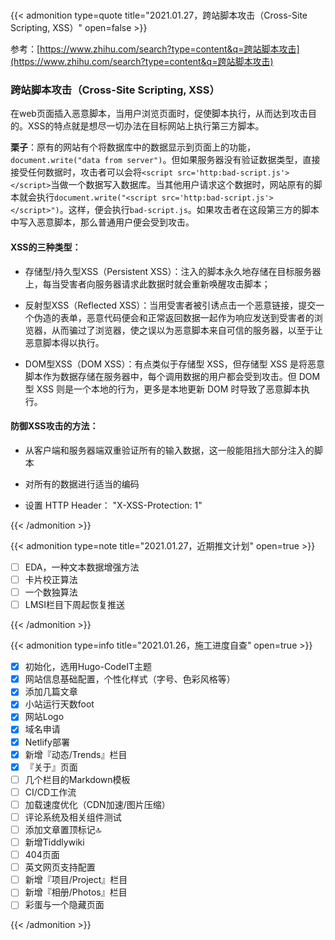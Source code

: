 # 








{{< admonition type=quote title="2021.01.27，跨站脚本攻击（Cross-Site Scripting, XSS）" open=false >}}

参考：[https://www.zhihu.com/search?type=content&q=跨站脚本攻击](https://www.zhihu.com/search?type=content&q=跨站脚本攻击)

### 跨站脚本攻击（Cross-Site Scripting, XSS）

在web页面插入恶意脚本，当用户浏览页面时，促使脚本执行，从而达到攻击目的。XSS的特点就是想尽一切办法在目标网站上执行第三方脚本。

**栗子**：原有的网站有个将数据库中的数据显示到页面上的功能，`document.write("data from server")`。但如果服务器没有验证数据类型，直接接受任何数据时，攻击者可以会将`<script src='http:bad-script.js'></script>`当做一个数据写入数据库。当其他用户请求这个数据时，网站原有的脚本就会执行`document.write("<script src='http:bad-script.js'></script>")`。这样，便会执行`bad-script.js`。如果攻击者在这段第三方的脚本中写入恶意脚本，那么普通用户便会受到攻击。

#### XSS的三种类型：

- 存储型/持久型XSS（Persistent XSS）：注入的脚本永久地存储在目标服务器上，每当受害者向服务器请求此数据时就会重新唤醒攻击脚本；

- 反射型XSS（Reflected XSS）：当用受害者被引诱点击一个恶意链接，提交一个伪造的表单，恶意代码便会和正常返回数据一起作为响应发送到受害者的浏览器，从而骗过了浏览器，使之误以为恶意脚本来自可信的服务器，以至于让恶意脚本得以执行。

- DOM型XSS（DOM XSS）：有点类似于存储型 XSS，但存储型 XSS 是将恶意脚本作为数据存储在服务器中，每个调用数据的用户都会受到攻击。但 DOM 型 XSS 则是一个本地的行为，更多是本地更新 DOM 时导致了恶意脚本执行。

#### 防御XSS攻击的方法：

- 从客户端和服务器端双重验证所有的输入数据，这一般能阻挡大部分注入的脚本

- 对所有的数据进行适当的编码
- 设置 HTTP Header： "X-XSS-Protection: 1"

{{< /admonition >}}



{{< admonition type=note title="2021.01.27，近期推文计划" open=true >}}

- [ ] EDA，一种文本数据增强方法
- [ ] 卡片校正算法
- [ ] 一个数独算法
- [ ] LMSI栏目下周起恢复推送

{{< /admonition >}}



{{< admonition type=info title="2021.01.26，施工进度自查" open=true >}}

- [x] 初始化，选用Hugo-CodeIT主题
- [x] 网站信息基础配置，个性化样式（字号、色彩风格等）
- [x] 添加几篇文章
- [x] 小站运行天数foot
- [x] 网站Logo  
- [x] 域名申请
- [x] Netlify部署
- [x] 新增『动态/Trends』栏目
- [x] 『关于』页面
- [ ] 几个栏目的Markdown模板
- [ ] CI/CD工作流
- [ ] 加载速度优化（CDN加速/图片压缩）
- [ ] 评论系统及相关组件测试
- [ ] 添加文章置顶标记🔝
- [ ] 新增Tiddlywiki
- [ ] 404页面
- [ ] 英文网页支持配置
- [ ] 新增『项目/Project』栏目
- [ ] 新增『相册/Photos』栏目
- [ ] 彩蛋与一个隐藏页面

{{< /admonition >}}











